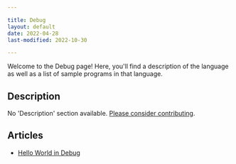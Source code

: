 ```yaml
---

title: Debug
layout: default
date: 2022-04-28
last-modified: 2022-10-30

---
```


Welcome to the Debug page! Here, you'll find a description of the language as well as a list of sample programs in that language.

## Description

No 'Description' section available. [Please consider contributing](https://github.com/TheRenegadeCoder/sample-programs-website).

## Articles

- [Hello World in Debug](https://sampleprograms.io/projects/hello-world/debug)